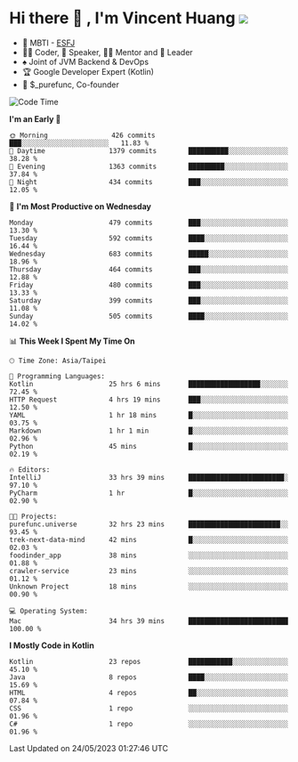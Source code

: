 # Hi there 👋 , I'm Vincent Huang ![](https://komarev.com/ghpvc/?username=Jian-Min-Huang)
- 👀 MBTI - [ESFJ](https://www.16personalities.com/esfj-personality)
- 👨‍💻 Coder, 🎤 Speaker, 👨‍🏫 Mentor and 🚀 Leader
- ♠️ Joint of JVM Backend & DevOps
- 🏆 Google Developer Expert (Kotlin)
- 💼 $_purefunc, Co-founder

<!--START_SECTION:waka-->
![Code Time](http://img.shields.io/badge/Code%20Time-2%2C058%20hrs%203%20mins-blue)

**I'm an Early 🐤** 

```text
🌞 Morning                426 commits         ███░░░░░░░░░░░░░░░░░░░░░░   11.83 % 
🌆 Daytime                1379 commits        ██████████░░░░░░░░░░░░░░░   38.28 % 
🌃 Evening                1363 commits        █████████░░░░░░░░░░░░░░░░   37.84 % 
🌙 Night                  434 commits         ███░░░░░░░░░░░░░░░░░░░░░░   12.05 % 
```
📅 **I'm Most Productive on Wednesday** 

```text
Monday                   479 commits         ███░░░░░░░░░░░░░░░░░░░░░░   13.30 % 
Tuesday                  592 commits         ████░░░░░░░░░░░░░░░░░░░░░   16.44 % 
Wednesday                683 commits         █████░░░░░░░░░░░░░░░░░░░░   18.96 % 
Thursday                 464 commits         ███░░░░░░░░░░░░░░░░░░░░░░   12.88 % 
Friday                   480 commits         ███░░░░░░░░░░░░░░░░░░░░░░   13.33 % 
Saturday                 399 commits         ███░░░░░░░░░░░░░░░░░░░░░░   11.08 % 
Sunday                   505 commits         ████░░░░░░░░░░░░░░░░░░░░░   14.02 % 
```


📊 **This Week I Spent My Time On** 

```text
🕑︎ Time Zone: Asia/Taipei

💬 Programming Languages: 
Kotlin                   25 hrs 6 mins       ██████████████████░░░░░░░   72.45 % 
HTTP Request             4 hrs 19 mins       ███░░░░░░░░░░░░░░░░░░░░░░   12.50 % 
YAML                     1 hr 18 mins        █░░░░░░░░░░░░░░░░░░░░░░░░   03.75 % 
Markdown                 1 hr 1 min          █░░░░░░░░░░░░░░░░░░░░░░░░   02.96 % 
Python                   45 mins             █░░░░░░░░░░░░░░░░░░░░░░░░   02.19 % 

🔥 Editors: 
IntelliJ                 33 hrs 39 mins      ████████████████████████░   97.10 % 
PyCharm                  1 hr                █░░░░░░░░░░░░░░░░░░░░░░░░   02.90 % 

🐱‍💻 Projects: 
purefunc.universe        32 hrs 23 mins      ███████████████████████░░   93.45 % 
trek-next-data-mind      42 mins             █░░░░░░░░░░░░░░░░░░░░░░░░   02.03 % 
foodinder_app            38 mins             ░░░░░░░░░░░░░░░░░░░░░░░░░   01.88 % 
crawler-service          23 mins             ░░░░░░░░░░░░░░░░░░░░░░░░░   01.12 % 
Unknown Project          18 mins             ░░░░░░░░░░░░░░░░░░░░░░░░░   00.90 % 

💻 Operating System: 
Mac                      34 hrs 39 mins      █████████████████████████   100.00 % 
```

**I Mostly Code in Kotlin** 

```text
Kotlin                   23 repos            ███████████░░░░░░░░░░░░░░   45.10 % 
Java                     8 repos             ████░░░░░░░░░░░░░░░░░░░░░   15.69 % 
HTML                     4 repos             ██░░░░░░░░░░░░░░░░░░░░░░░   07.84 % 
CSS                      1 repo              ░░░░░░░░░░░░░░░░░░░░░░░░░   01.96 % 
C#                       1 repo              ░░░░░░░░░░░░░░░░░░░░░░░░░   01.96 % 
```




 Last Updated on 24/05/2023 01:27:46 UTC
<!--END_SECTION:waka-->
